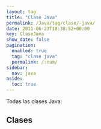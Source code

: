 ```yaml
---
layout: tag
title: "Clase Java"
permalink: /Java/tag/clase/-java/
date: 2011-06-23T18:38:52+00:00
key: ClaseJava
show_date: false
pagination: 
  enabled: true
  tag: "clase java"
  permalink: /:num/    
sidebar:
  nav: java
aside:
  toc: true  
---
```


Todas las clases Java:
<h2>Clases</h2>